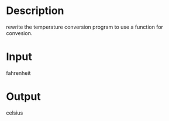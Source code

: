 # Description
rewrite the temperature conversion program to use a function for convesion.
# Input 
fahrenheit
# Output
celsius